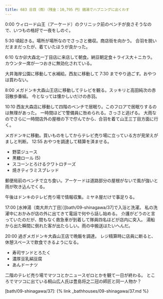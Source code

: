 ```yaml
---
title: 683 日目（雨）（残金：10,795 円）銭湯でハプニングに出くわす
---
```


0:00 ウィロード山王（アーケード）のクリニック前のベンチが良さそうなので、いつもの格好で一夜をしのぐ。

5:30 頃起きる。場所が場所なのでさっさと撤収。商店街を向かう。
合羽を脱いだままだったが、着ていたほうが良かった。

6:10 なか卯大森北一丁目店に来店して朝食。納豆朝定食＋ライス大＋ニカラ。
カウンター席が一つおきに無効化されている。

大井海岸公園に移動して水補給。西友に移動して 7:30 までやり過ごす。おやつは買わない。

8:00 メガドンキ大森山王店に移動してテレビを観る。スッキリと高田純次の赤羽散歩番組。
今となっては懐かしいだけの赤羽。

10:10 西友大森店に移動して四階のベンチで居眠り。このフロアで居眠りするのは無理があった。
一時間ほどで警備員に咎められる。さっさと逃げる。
大雨なのでさらに一時間店外の屋根の下で佇んでから、合羽を着て山王三丁目方面に行く。

メガドンキに移動。買いものをしてからテレビ売り場に立っている方が見栄えがましと判断。
12:55 おやつを調達して精算を済ませる。

* 野菜ジュース
* 黒糖ロール (5)
* スコーンとろけるクワトロチーズ
* 焼きティラミスブレッド

郵便局前のベンチで立ち食い。アーケードは道路部分の屋根がないで風が強いと雨が吹き込んでくる。

午後はドンキのテレビ売り場で情報収集。ミヤネ屋だけで事足りる。

17:00 [水神湯（南大井六丁目）][bath/09-shinagawa/37]で入浴と洗濯。
私の洗濯中におかみが店の外に出てきて電話で何やら話し始める。
介護がどうのと言っていたのだが、間もなく救急車が到着して隊員四名ほどが店内に突入。
湯船から出た瞬間に倒れた客が出たらしい。雨の中搬送はたいへんだ。

20:00 過ぎメガドンキ大森山王店で晩飯を調達。
レジ精算時に店員に断ると、休憩スペースで飲食できるようになる。

* 寿司サンドとろたく
* 濃厚豆乳絹豆腐
* あんドーナツ

二階のテレビ売り場でマツコとかニュースゼロとかを観て一日が終わる。
ところでマツコに出ている桐山広人氏は豊島将之二冠の師匠と同一人物か？

[bath/09-shinagawa/37]: {% link _bathhouses/09-shinagawa/37.md %}
